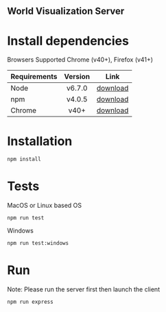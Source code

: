 World Visualization Server
-----------------------------
# Install dependencies
Browsers Supported Chrome (v40+), Firefox (v41+)

| Requirements        | Version           | Link  |
| ------------- |:-------------:| :-----:|
| Node     | v6.7.0 | [download](https://nodejs.org/en/) |
| npm     | v4.0.5      |   [download](https://nodejs.org/en/) |
| Chrome | v40+      |    [download](https://www.google.com/chrome/browser/desktop/) |

# Installation
```
npm install
```
# Tests
MacOS or Linux based OS
```
npm run test
```
Windows
```
npm run test:windows
```

# Run
Note: Please run the server first then launch the client
```
npm run express
```
